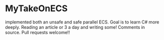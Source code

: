 # MyTakeOnECS
implemented both an unsafe and safe parallel ECS.
Goal is to learn C# more deeply. Reading an article or 3 a day and writing some!
Comments in source. Pull requests welcome!!
